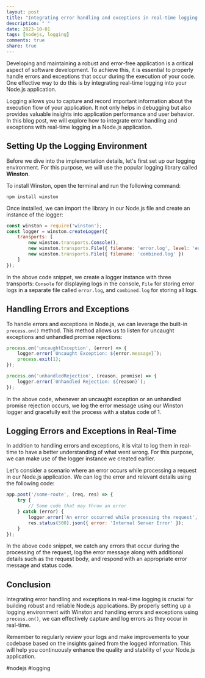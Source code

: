 ```yaml
---
layout: post
title: "Integrating error handling and exceptions in real-time logging with Node.js"
description: " "
date: 2023-10-01
tags: [nodejs, logging]
comments: true
share: true
---
```


Developing and maintaining a robust and error-free application is a critical aspect of software development. To achieve this, it is essential to properly handle errors and exceptions that occur during the execution of your code. One effective way to do this is by integrating real-time logging into your Node.js application.

Logging allows you to capture and record important information about the execution flow of your application. It not only helps in debugging but also provides valuable insights into application performance and user behavior. In this blog post, we will explore how to integrate error handling and exceptions with real-time logging in a Node.js application.

## Setting Up the Logging Environment

Before we dive into the implementation details, let's first set up our logging environment. For this purpose, we will use the popular logging library called **Winston**.

To install Winston, open the terminal and run the following command:

```shell
npm install winston
```

Once installed, we can import the library in our Node.js file and create an instance of the logger:

```javascript
const winston = require('winston');
const logger = winston.createLogger({
    transports: [
        new winston.transports.Console(),
        new winston.transports.File({ filename: 'error.log', level: 'error' }),
        new winston.transports.File({ filename: 'combined.log' })
    ]
});
```

In the above code snippet, we create a logger instance with three transports: `Console` for displaying logs in the console, `File` for storing error logs in a separate file called `error.log`, and `combined.log` for storing all logs.

## Handling Errors and Exceptions

To handle errors and exceptions in Node.js, we can leverage the built-in `process.on()` method. This method allows us to listen for uncaught exceptions and unhandled promise rejections:

```javascript
process.on('uncaughtException', (error) => {
    logger.error(`Uncaught Exception: ${error.message}`);
    process.exit(1);
});

process.on('unhandledRejection', (reason, promise) => {
    logger.error(`Unhandled Rejection: ${reason}`);
});
```

In the above code, whenever an uncaught exception or an unhandled promise rejection occurs, we log the error message using our Winston logger and gracefully exit the process with a status code of 1.

## Logging Errors and Exceptions in Real-Time

In addition to handling errors and exceptions, it is vital to log them in real-time to have a better understanding of what went wrong. For this purpose, we can make use of the logger instance we created earlier.

Let's consider a scenario where an error occurs while processing a request in our Node.js application. We can log the error and relevant details using the following code:

```javascript
app.post('/some-route', (req, res) => {
    try {
        // Some code that may throw an error
    } catch (error) {
        logger.error('An error occurred while processing the request', { error, request: req.body });
        res.status(500).json({ error: 'Internal Server Error' });
    }
});
```

In the above code snippet, we catch any errors that occur during the processing of the request, log the error message along with additional details such as the request body, and respond with an appropriate error message and status code.

## Conclusion

Integrating error handling and exceptions in real-time logging is crucial for building robust and reliable Node.js applications. By properly setting up a logging environment with Winston and handling errors and exceptions using `process.on()`, we can effectively capture and log errors as they occur in real-time.

Remember to regularly review your logs and make improvements to your codebase based on the insights gained from the logged information. This will help you continuously enhance the quality and stability of your Node.js application.

#nodejs #logging